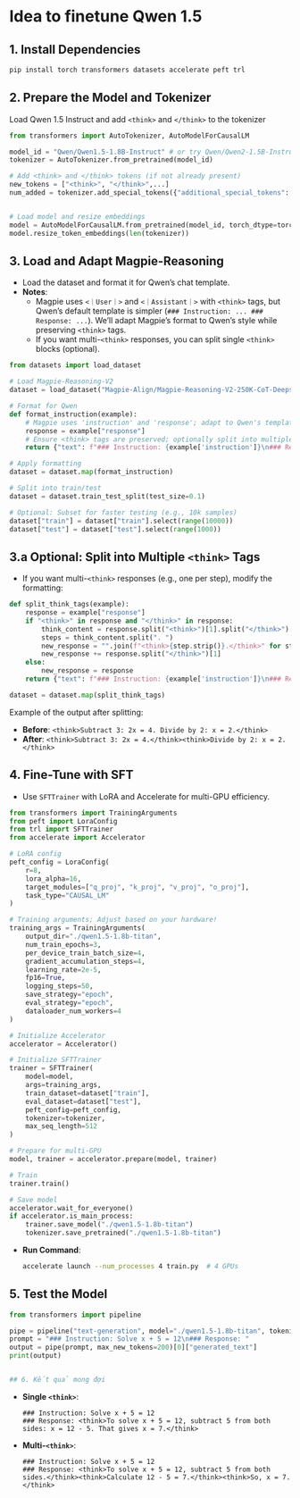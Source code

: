 # Idea to finetune Qwen 1.5




## 1. Install Dependencies

```bash
pip install torch transformers datasets accelerate peft trl
```


## 2. Prepare the Model and Tokenizer

Load Qwen 1.5 Instruct and add `<think>` and `</think>` to the tokenizer

```python
from transformers import AutoTokenizer, AutoModelForCausalLM

model_id = "Qwen/Qwen1.5-1.8B-Instruct" # or try Qwen/Qwen2-1.5B-Instruct
tokenizer = AutoTokenizer.from_pretrained(model_id)

# Add <think> and </think> tokens (if not already present)
new_tokens = ["<think>", "</think>",...]
num_added = tokenizer.add_special_tokens({"additional_special_tokens": new_tokens})


# Load model and resize embeddings
model = AutoModelForCausalLM.from_pretrained(model_id, torch_dtype=torch.float16)
model.resize_token_embeddings(len(tokenizer))
```

## 3. Load and Adapt Magpie-Reasoning

- Load the dataset and format it for Qwen’s chat template.
- **Notes**:
  - Magpie uses `<｜User｜>` and `<｜Assistant｜>` with `<think>` tags, but Qwen’s default template is simpler (`### Instruction: ... ### Response: ...`). We’ll adapt Magpie’s format to Qwen’s style while preserving `<think>` tags.
  - If you want multi-`<think>` responses, you can split single `<think>` blocks (optional).

```python
from datasets import load_dataset

# Load Magpie-Reasoning-V2
dataset = load_dataset("Magpie-Align/Magpie-Reasoning-V2-250K-CoT-Deepseek-R1-Llama-70B", split="train")

# Format for Qwen
def format_instruction(example):
    # Magpie uses 'instruction' and 'response'; adapt to Qwen's template
    response = example["response"]
    # Ensure <think> tags are preserved; optionally split into multiple <think> tags
    return {"text": f"### Instruction: {example['instruction']}\n### Response: {response}"}

# Apply formatting
dataset = dataset.map(format_instruction)

# Split into train/test
dataset = dataset.train_test_split(test_size=0.1)

# Optional: Subset for faster testing (e.g., 10k samples)
dataset["train"] = dataset["train"].select(range(10000))
dataset["test"] = dataset["test"].select(range(1000))
```

## 3.a Optional: Split into Multiple `<think>` Tags

- If you want multi-`<think>` responses (e.g., one per step), modify the formatting:

```python
def split_think_tags(example):
    response = example["response"]
    if "<think>" in response and "</think>" in response:
        think_content = response.split("<think>")[1].split("</think>")[0]
        steps = think_content.split(". ")
        new_response = "".join(f"<think>{step.strip()}.</think>" for step in steps if step.strip())
        new_response += response.split("</think>")[1]
    else:
        new_response = response
    return {"text": f"### Instruction: {example['instruction']}\n### Response: {new_response}"}

dataset = dataset.map(split_think_tags)
```

Example of the output after splitting:

- **Before**: `<think>Subtract 3: 2x = 4. Divide by 2: x = 2.</think>`
- **After**: `<think>Subtract 3: 2x = 4.</think><think>Divide by 2: x = 2.</think>`

## 4. Fine-Tune with SFT

- Use `SFTTrainer` with LoRA and Accelerate for multi-GPU efficiency.

```python
from transformers import TrainingArguments
from peft import LoraConfig
from trl import SFTTrainer
from accelerate import Accelerator

# LoRA config
peft_config = LoraConfig(
    r=8,
    lora_alpha=16,
    target_modules=["q_proj", "k_proj", "v_proj", "o_proj"],
    task_type="CAUSAL_LM"
)

# Training arguments; Adjust based on your hardware!
training_args = TrainingArguments(
    output_dir="./qwen1.5-1.8b-titan",
    num_train_epochs=3,
    per_device_train_batch_size=4,
    gradient_accumulation_steps=4,
    learning_rate=2e-5,
    fp16=True,
    logging_steps=50,
    save_strategy="epoch",
    eval_strategy="epoch",
    dataloader_num_workers=4
)

# Initialize Accelerator
accelerator = Accelerator()

# Initialize SFTTrainer
trainer = SFTTrainer(
    model=model,
    args=training_args,
    train_dataset=dataset["train"],
    eval_dataset=dataset["test"],
    peft_config=peft_config,
    tokenizer=tokenizer,
    max_seq_length=512
)

# Prepare for multi-GPU
model, trainer = accelerator.prepare(model, trainer)

# Train
trainer.train()

# Save model
accelerator.wait_for_everyone()
if accelerator.is_main_process:
    trainer.save_model("./qwen1.5-1.8b-titan")
    tokenizer.save_pretrained("./qwen1.5-1.8b-titan")
```

- **Run Command**:
  ```bash
  accelerate launch --num_processes 4 train.py  # 4 GPUs
  ```

## 5. Test the Model

```python
from transformers import pipeline

pipe = pipeline("text-generation", model="./qwen1.5-1.8b-titan", tokenizer=tokenizer)
prompt = "### Instruction: Solve x + 5 = 12\n### Response: "
output = pipe(prompt, max_new_tokens=200)[0]["generated_text"]
print(output)


## 6. Kết quả mong đợi

```
- **Single `<think>`**:
  ```
  ### Instruction: Solve x + 5 = 12
  ### Response: <think>To solve x + 5 = 12, subtract 5 from both sides: x = 12 - 5. That gives x = 7.</think>
  ```
- **Multi-`<think>`**:
  ```
  ### Instruction: Solve x + 5 = 12
  ### Response: <think>To solve x + 5 = 12, subtract 5 from both sides.</think><think>Calculate 12 - 5 = 7.</think><think>So, x = 7.</think>
  ```


